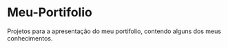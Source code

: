 # Meu-Portifolio
Projetos para a apresentação do meu portifolio, contendo alguns dos meus conhecimentos.
